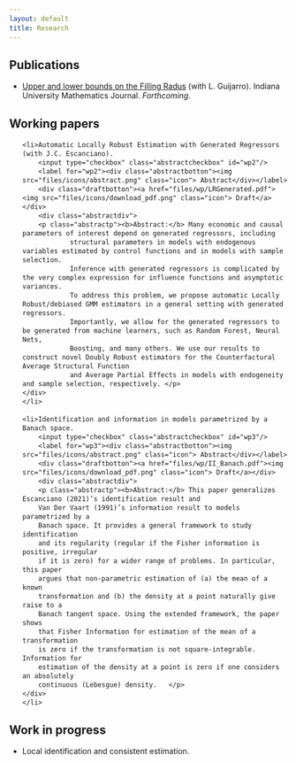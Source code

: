 ```yaml
---
layout: default
title: Research
---
```


## Publications
* [Upper and lower bounds on the Filling Radus](https://arxiv.org/pdf/2206.08032.pdf) (with L. Guijarro). Indiana University Mathematics Journal. *Forthcoming*.
   


## Working papers
<ul>
    
    <li>Automatic Locally Robust Estimation with Generated Regressors (with J.C. Escanciano).
        <input type="checkbox" class="abstractcheckbox" id="wp2"/>
        <label for="wp2"><div class="abstractbotton"><img src="files/icons/abstract.png" class="icon"> Abstract</div></label>
        <div class="draftbotton"><a href="files/wp/LRGenerated.pdf"><img src="files/icons/download_pdf.png" class="icon"> Draft</a></div>
        <div class="abstractdiv">
        <p class="abstractp"><b>Abstract:</b> Many economic and causal parameters of interest depend on generated regressors, including
                structural parameters in models with endogenous variables estimated by control functions and in models with sample selection. 
                Inference with generated regressors is complicated by the very complex expression for influence functions and asymptotic variances. 
                To address this problem, we propose automatic Locally Robust/debiased GMM estimators in a general setting with generated regressors. 
                Importantly, we allow for the generated regressors to be generated from machine learners, such as Random Forest, Neural Nets,
                Boosting, and many others. We use our results to construct novel Doubly Robust estimators for the Counterfactural Average Structural Function 
                and Average Partial Effects in models with endogeneity and sample selection, respectively. </p>
    </div>
    </li> 
    
    <li>Identification and information in models parametrized by a Banach space.
        <input type="checkbox" class="abstractcheckbox" id="wp3"/>
        <label for="wp3"><div class="abstractbotton"><img src="files/icons/abstract.png" class="icon"> Abstract</div></label> 
        <div class="draftbotton"><a href="files/wp/II_Banach.pdf"><img src="files/icons/download_pdf.png" class="icon"> Draft</a></div>
        <div class="abstractdiv">
        <p class="abstractp"><b>Abstract:</b> This paper generalizes Escanciano (2021)’s identification result and
        Van Der Vaart (1991)’s information result to models parametrized by a
        Banach space. It provides a general framework to study identification
        and its regularity (regular if the Fisher information is positive, irregular
        if it is zero) for a wider range of problems. In particular, this paper
        argues that non-parametric estimation of (a) the mean of a known
        transformation and (b) the density at a point naturally give raise to a
        Banach tangent space. Using the extended framework, the paper shows
        that Fisher Information for estimation of the mean of a transformation
        is zero if the transformation is not square-integrable. Information for
        estimation of the density at a point is zero if one considers an absolutely
        continuous (Lebesgue) density.   </p>
    </div>
    </li> 
</ul>   

## Work in progress
* Local identification and consistent estimation.
